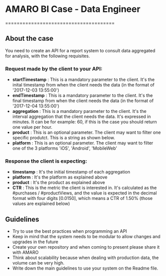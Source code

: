 # AMARO BI Case - Data Engineer
======================================

## About the case

You need to create an API for a report system to consult data aggregated for analysis, with the following requisites.

### Request made by the client to your API:
 * __startTimestamp__ : This is a mandatory parameter to the client. It's the inital timestamp from when the client needs the data (in the format of '2017-12-03 13:55:00')
 * __endTimestamp__ : This is a mandatory parameter to the client. It's the final timestamp from when the client needs the data (in the format of '2017-12-04 13:55:00')
 * __aggregation__ : This is a mandatory parameter to the client. It's the interval aggregation that the client needs the data. It's expressed in minutes. It can be for example: 60, if this is the case you should return one value per hour.
 * __product__ : This is an optional parameter. The client may want to filter one specific produtct. This is a string as shown below.
 * __platform__ : This is an optional parameter. The client may want to filter one of the 3 platforms 'iOS', 'Android', 'MobileWeb'

### Response the client is expecting:
 * __timestamp__ : It's the initial timestamp of each aggregation
 * __platform__ : It's the platform as explained above
 * __product__ : It's the product as explained above
 * __CTR__ : This is the metric the client is interested in. It's calculated as the #purchases / #productViews, and the value is expected in the decimal format with four digits [0.0150], which means a CTR of 1.50% (those values are explained below)

## Guidelines
 * Try to use the best practices when programming an API
 * Keep in mind that the system needs to be modular to allow changes and upgrades in the future
 * Create your own repository and when coming to present please share it with AMARO
 * Think about scalability because when dealing with production data, the volume can be very high.
 * Write down the main guidelines to use your system on the Readme file.
